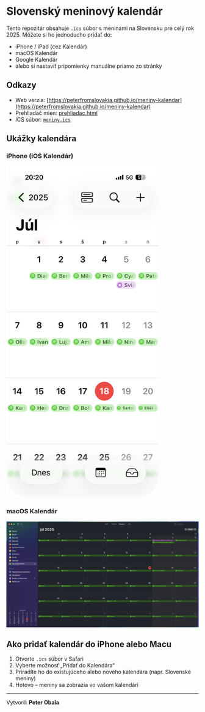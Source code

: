 # Slovenský meninový kalendár

Tento repozitár obsahuje `.ics` súbor s meninami na Slovensku pre celý rok 2025. Môžete si ho jednoducho pridať do:

- iPhone / iPad (cez Kalendár)
- macOS Kalendár
- Google Kalendár
- alebo si nastaviť pripomienky manuálne priamo zo stránky

## Odkazy

- Web verzia: [https://peterfromslovakia.github.io/meniny-kalendar](https://peterfromslovakia.github.io/meniny-kalendar)
- Prehliadač mien: [prehliadac.html](https://peterfromslovakia.github.io/meniny-kalendar/prehliadac.html)
- ICS súbor: [`meniny.ics`](https://peterfromslovakia.github.io/meniny-kalendar/meniny.ics)

## Ukážky kalendára

### iPhone (iOS Kalendár)

<img src="iOS-iPhone-kalendar.PNG" alt="iOS kalendár" width="400"/>

### macOS Kalendár

<img src="MacOS-kalendar.png" alt="macOS kalendár" width="600"/>

## Ako pridať kalendár do iPhone alebo Macu

1. Otvorte `.ics` súbor v Safari
2. Vyberte možnosť „Pridať do Kalendára“
3. Priradíte ho do existujúceho alebo nového kalendára (napr. Slovenské meniny)
4. Hotovo – meniny sa zobrazia vo vašom kalendári

---

Vytvoril: **Peter Obala**
